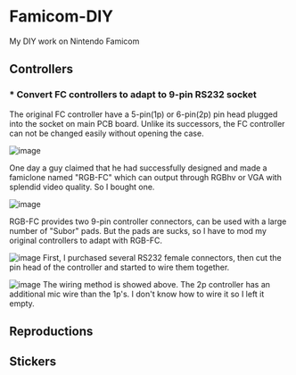 # Famicom-DIY

My DIY work on Nintendo Famicom

## Controllers

### * Convert FC controllers to adapt to 9-pin RS232 socket
The original FC controller have a 5-pin(1p) or 6-pin(2p) pin head plugged into the socket on main PCB board. Unlike its successors, the FC controller can not be changed easily without opening the case.

![image](https://github.com/maximaas/Famicom-DIY/blob/master/pad/9pin_mod/01.jpg)

One day a guy claimed that he had successfully designed and made a famiclone named "RGB-FC" which can output through RGBhv or VGA with splendid video quality. So I bought one.

![image](https://github.com/maximaas/Famicom-DIY/blob/master/pad/9pin_mod/02.jpg)

RGB-FC provides two 9-pin controller connectors, can be used with a large number of "Subor" pads. But the pads are sucks, so I have to mod my original controllers to adapt with RGB-FC. 

![image](https://github.com/maximaas/Famicom-DIY/blob/master/pad/9pin_mod/03.jpg)
First, I purchased several RS232 female connectors, then cut the pin head of the controller and started to wire them together.

![image](https://github.com/maximaas/Famicom-DIY/blob/master/pad/9pin_mod/04.jpg)
The wiring method is showed above. The 2p controller has an additional mic wire than the 1p's. I don't know how to wire it so I left it empty.

## Reproductions

## Stickers
